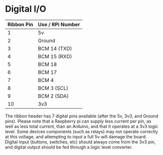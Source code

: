 # Digital I/O

| Ribbon Pin | Use / RPi Number |
| ---------- |:---------------- |
| 1          | 5v               |
| 2          | Ground           |
| 3          | BCM 14 (TXD)     |
| 4          | BCM 15 (RXD)     |
| 5          | BCM 18           |
| 6          | BCM 17           |
| 7          | BCM 4            |
| 8          | BCM 3 (SCL)      |
| 9          | BCM 2 (SDA)      |
| 10         | 3v3              |


The ribbon header has 7 digital pins available (after the 5v, 3v3, and Ground pins). Please note that a Raspberry pi can supply less current per pin, as well as less total current, than an Arduino, and that it operates at a 3v3 logic level. Some devices components (such as relays) may not operate correctly at this voltage, and attempting to input a full 5v will damage the board. Digital input (buttons, switches, etc) should always come from the 3v3 pin, and digital output should be fed through a logic level converter. 
